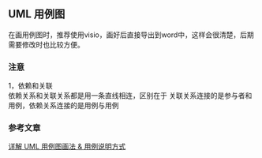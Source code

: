 ## UML 用例图
在画用例图时，推荐使用visio，画好后直接导出到word中，这样会很清楚，后期需要修改时也比较方便。

### 注意
1，依赖和关联    
依赖关系和关联关系都是用一条直线相连，区别在于 关联关系连接的是参与者和用例，依赖关系连接的是用例与用例
### 参考文章
[详解 UML 用例图画法 & 用例说明方式](http://www.woshipm.com/pmd/3516753.html)